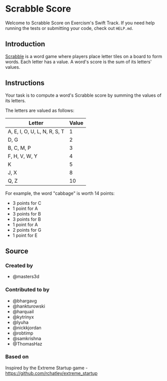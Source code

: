 # Scrabble Score

Welcome to Scrabble Score on Exercism's Swift Track.
If you need help running the tests or submitting your code, check out `HELP.md`.

## Introduction

[Scrabble][wikipedia] is a word game where players place letter tiles on a board to form words.
Each letter has a value.
A word's score is the sum of its letters' values.

[wikipedia]: https://en.wikipedia.org/wiki/Scrabble

## Instructions

Your task is to compute a word's Scrabble score by summing the values of its letters.

The letters are valued as follows:

| Letter                       | Value |
| ---------------------------- | ----- |
| A, E, I, O, U, L, N, R, S, T | 1     |
| D, G                         | 2     |
| B, C, M, P                   | 3     |
| F, H, V, W, Y                | 4     |
| K                            | 5     |
| J, X                         | 8     |
| Q, Z                         | 10    |

For example, the word "cabbage" is worth 14 points:

- 3 points for C
- 1 point for A
- 3 points for B
- 3 points for B
- 1 point for A
- 2 points for G
- 1 point for E

## Source

### Created by

- @masters3d

### Contributed to by

- @bhargavg
- @hankturowski
- @harquail
- @kytrinyx
- @lyuha
- @nickkjordan
- @robtimp
- @samkrishna
- @ThomasHaz

### Based on

Inspired by the Extreme Startup game - https://github.com/rchatley/extreme_startup